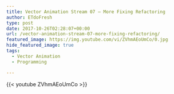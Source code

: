 ```yaml
---
title: Vector Animation Stream 07 – More Fixing Refactoring
author: ETdoFresh
type: post
date: 2017-10-26T02:28:07+00:00
url: /vector-animation-stream-07-more-fixing-refactoring/
featured_image: https://img.youtube.com/vi/ZVhmAEoUmCo/0.jpg
hide_featured_image: true
tags:
  - Vector Animation
  - Programming

---
```


{{< youtube ZVhmAEoUmCo >}}